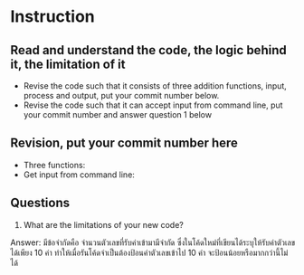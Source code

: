 ﻿# Instruction

## Read and understand the code, the logic behind it, the limitation of it
* Revise the code such that it consists of three addition functions, input, process and output, put your commit number below.
* Revise the code such that it can accept input from command line, put your commit number and answer question 1 below

## Revision, put your commit number here
* Three functions:
* Get input from command line:

## Questions
1. What are the limitations of your new code?

Answer: มีข้อจำกัดคือ จำนวนตัวเลขที่รับค่าเข้ามามีจำกัด ซึ่งในโค้ดใหม่ที่เขียนได้ระบุให้รับค่าตัวเลขได้เพียง 10 ค่า ทำให้เมื่อรันโค้ดจำเป็นต้องป้อนค่าตัวเลขเข้าไป 10 ค่า จะป้อนน้อยหรือมากกว่านี้ไม่ได้